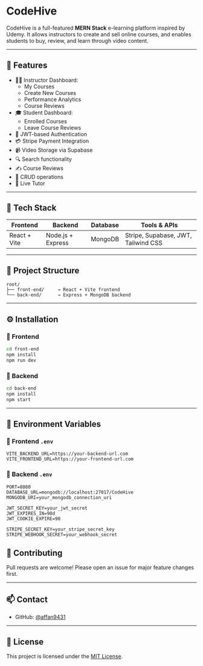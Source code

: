 # CodeHive

CodeHive is a full-featured **MERN Stack** e-learning platform inspired by Udemy. It allows instructors to create and sell online courses, and enables students to buy, review, and learn through video content.

---

## 🚀 Features

- 🧑‍🏫 Instructor Dashboard:
  - My Courses
  - Create New Courses
  - Performance Analytics
  - Course Reviews
- 🎓 Student Dashboard:
  - Enrolled Courses
  - Leave Course Reviews
- 🔐 JWT-based Authentication
- 💳 Stripe Payment Integration
- 📹 Video Storage via Supabase
- 🔍 Search functionality
- ✍️ Course Reviews
- 🔄 CRUD operations
- 📡 Live Tutor

---

## 🧱 Tech Stack

| Frontend      | Backend         | Database | Tools & APIs                   |
|---------------|------------------|----------|--------------------------------|
| React + Vite  | Node.js + Express | MongoDB | Stripe, Supabase, JWT, Tailwind CSS |

---

## 📁 Project Structure

```
root/
├── front-end/     → React + Vite frontend
└── back-end/      → Express + MongoDB backend
```

---

## ⚙️ Installation

### 🔹 Frontend

```bash
cd front-end
npm install
npm run dev
```

### 🔹 Backend

```bash
cd back-end
npm install
npm start
```

---

## 🔐 Environment Variables

### 🔸 Frontend `.env`

```env
VITE_BACKEND_URL=https://your-backend-url.com
VITE_FRONTEND_URL=https://your-frontend-url.com
```

### 🔸 Backend `.env`

```env
PORT=8080
DATABASE_URL=mongodb://localhost:27017/CodeHive
MONGODB_URI=your_mongodb_connection_uri

JWT_SECRET_KEY=your_jwt_secret
JWT_EXPIRES_IN=90d
JWT_COOKIE_EXPIRE=90

STRIPE_SECRET_KEY=your_stripe_secret_key
STRIPE_WEBHOOK_SECRET=your_webhook_secret
```


## 🤝 Contributing

Pull requests are welcome! Please open an issue for major feature changes first.

---

## 📫 Contact

- GitHub: [@affan9431](https://github.com/affan9431)

---

## 📜 License

This project is licensed under the [MIT License](LICENSE).

